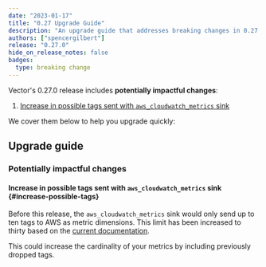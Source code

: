 ```yaml
---
date: "2023-01-17"
title: "0.27 Upgrade Guide"
description: "An upgrade guide that addresses breaking changes in 0.27.0"
authors: ["spencergilbert"]
release: "0.27.0"
hide_on_release_notes: false
badges:
  type: breaking change
---
```


Vector's 0.27.0 release includes **potentially impactful changes**:

1. [Increase in possible tags sent with `aws_cloudwatch_metrics` sink](#increase-possible-tags)

We cover them below to help you upgrade quickly:

## Upgrade guide

### Potentially impactful changes

#### Increase in possible tags sent with `aws_cloudwatch_metrics` sink {#increase-possible-tags}

Before this release, the `aws_cloudwatch_metrics` sink would only send up to ten
tags to AWS as metric dimensions. This limit has been increased to thirty based
on the [current documentation](https://docs.aws.amazon.com/AmazonCloudWatch/latest/APIReference/API_Metric.html).

This could increase the cardinality of your metrics by including previously dropped tags.
